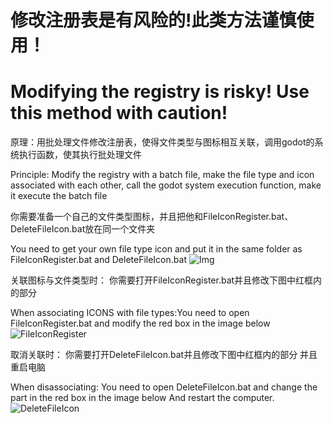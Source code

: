 # 修改注册表是有风险的!此类方法谨慎使用！
# Modifying the registry is risky! Use this method with caution!


原理：用批处理文件修改注册表，使得文件类型与图标相互关联，调用godot的系统执行函数，使其执行批处理文件

Principle: Modify the registry with a batch file, make the file type and icon associated with each other, call the godot system execution function, make it execute the batch file

你需要准备一个自己的文件类型图标，并且把他和FileIconRegister.bat、DeleteFileIcon.bat放在同一个文件夹

You need to get your own file type icon and put it in the same folder as FileIconRegister.bat and DeleteFileIcon.bat
![Img](https://github.com/user-attachments/assets/5639144d-54cd-4ac4-971a-da8cabec028e)


关联图标与文件类型时：
你需要打开FileIconRegister.bat并且修改下图中红框内的部分

When associating ICONS with file types:You need to open FileIconRegister.bat and modify the red box in the image below
![FileIconRegister](https://github.com/user-attachments/assets/72f597bd-2025-4b2d-b046-dbf3a7dd5987)

取消关联时：
你需要打开DeleteFileIcon.bat并且修改下图中红框内的部分
并且重启电脑

When disassociating:
You need to open DeleteFileIcon.bat and change the part in the red box in the image below
And restart the computer.
![DeleteFileIcon](https://github.com/user-attachments/assets/2cecc65b-6533-4cac-a0ca-c95a2980a237)
